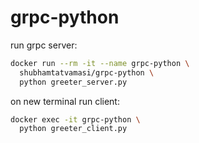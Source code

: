 # grpc-python

run grpc server:
```bash
docker run --rm -it --name grpc-python \
  shubhamtatvamasi/grpc-python \
  python greeter_server.py
```

on new terminal run client:
```bash
docker exec -it grpc-python \
  python greeter_client.py
```
